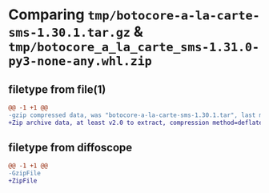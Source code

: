 # Comparing `tmp/botocore-a-la-carte-sms-1.30.1.tar.gz` & `tmp/botocore_a_la_carte_sms-1.31.0-py3-none-any.whl.zip`

## filetype from file(1)

```diff
@@ -1 +1 @@
-gzip compressed data, was "botocore-a-la-carte-sms-1.30.1.tar", last modified: Thu Jul  6 01:45:23 2023, max compression
+Zip archive data, at least v2.0 to extract, compression method=deflate
```

## filetype from diffoscope

```diff
@@ -1 +1 @@
-GzipFile
+ZipFile
```

